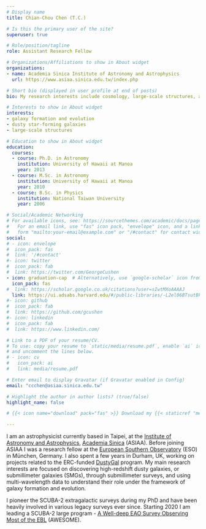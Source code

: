 ```yaml
---
# Display name
title: Chian-Chou Chen (T.C.)

# Is this the primary user of the site?
superuser: true

# Role/position/tagline
role: Assistant Research Fellow

# Organizations/Affiliations to show in About widget
organizations:
- name: Academia Sinica Institute of Astronomy and Astrophysics
  url: https://www.asiaa.sinica.edu.tw/index.php

# Short bio (displayed in user profile at end of posts)
bio: My research interests include cosmology, large-scale structures, and galaxy formation and evolution.

# Interests to show in About widget
interests:
- galaxy formation and evolution
- dusty star-forming galaxies
- large-scale structures

# Education to show in About widget
education:
  courses:
  - course: Ph.D. in Astronomy
    institution: University of Hawaii at Manoa
    year: 2013
  - course: M.Sc. in Astronomy
    institution: University of Hawaii at Manoa
    year: 2010
  - course: B.Sc. in Physics
    institution: National Taiwan University
    year: 2006

# Social/Academic Networking
# For available icons, see: https://sourcethemes.com/academic/docs/page-builder/#icons
#   For an email link, use "fas" icon pack, "envelope" icon, and a link in the
#   form "mailto:your-email@example.com" or "/#contact" for contact widget.
social:
# - icon: envelope
#  icon_pack: fas
#  link: '/#contact'
#- icon: twitter
#  icon_pack: fab
#  link: https://twitter.com/GeorgeCushen
- icon: graduation-cap  # Alternatively, use `google-scholar` icon from `ai` icon pack
  icon_pack: fas
#  link: https://scholar.google.co.uk/citations?user=sIwtMXoAAAAJ
  link: https://ui.adsabs.harvard.edu/#/public-libraries/-L2el06BTsutBk7UJV3W9w
#- icon: github
#  icon_pack: fab
#  link: https://github.com/gcushen
#- icon: linkedin
#  icon_pack: fab
#  link: https://www.linkedin.com/

# Link to a PDF of your resume/CV.
# To use: copy your resume to `static/media/resume.pdf`, enable `ai` icons in `params.toml`, 
# and uncomment the lines below.
# - icon: cv
#   icon_pack: ai
#   link: media/resume.pdf

# Enter email to display Gravatar (if Gravatar enabled in Config)
email: "ccchen@asiaa.sinica.edu.tw"

# Highlight the author in author lists? (true/false)
highlight_name: false

# {{< icon name="download" pack="fas" >}} Download my {{< staticref "media/demo_resume.pdf" "newtab" >}}resumé{{< /staticref >}}.

---
```


I am an astrophysicist currently based in Taipei, at the [Institute of Astronomy and Astrophysics](https://www.asiaa.sinica.edu.tw/index.php), [Academia Sinica](https://www.sinica.edu.tw/en) (ASIAA). Before joining ASIAA I was a research fellow at the [European Southern Observatory](https://www.eso.org/public/) (ESO) in München, Germany. I also spent a few years in Durham, UK, working on projects related to the ERC-funded [DustyGal](http://www.astro.dur.ac.uk/DustyGal/) program. My main research interests are focused on discovering high-redshift dusty galaxies, or submillimeter galaxies (SMGs), through submillimeter surveys, and using multi-wavelength data to understand their role under the framework of galaxy formation and evolution.

I pioneer the SCUBA-2 extragalactic surveys during my PhD and have been heavily involved in various legacy surveys ever since. Starting 2020 I am leading a SCUBA-2 large program - [A Well-deep EAO Survey Observing Most of the EBL](https://www.eaobservatory.org/jcmt/science/large-programs/awesome/) (AWESOME).   


